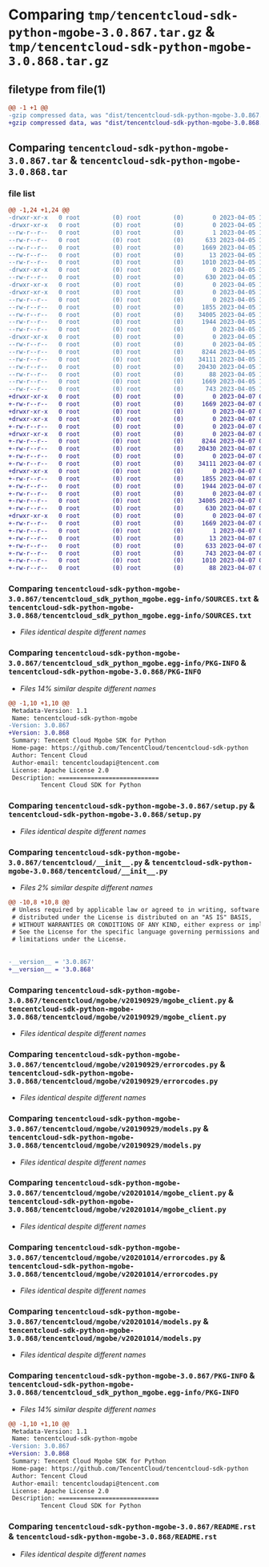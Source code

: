# Comparing `tmp/tencentcloud-sdk-python-mgobe-3.0.867.tar.gz` & `tmp/tencentcloud-sdk-python-mgobe-3.0.868.tar.gz`

## filetype from file(1)

```diff
@@ -1 +1 @@
-gzip compressed data, was "dist/tencentcloud-sdk-python-mgobe-3.0.867.tar", last modified: Wed Apr  5 16:43:44 2023, max compression
+gzip compressed data, was "dist/tencentcloud-sdk-python-mgobe-3.0.868.tar", last modified: Fri Apr  7 00:45:23 2023, max compression
```

## Comparing `tencentcloud-sdk-python-mgobe-3.0.867.tar` & `tencentcloud-sdk-python-mgobe-3.0.868.tar`

### file list

```diff
@@ -1,24 +1,24 @@
-drwxr-xr-x   0 root         (0) root         (0)        0 2023-04-05 16:43:44.000000 tencentcloud-sdk-python-mgobe-3.0.867/
-drwxr-xr-x   0 root         (0) root         (0)        0 2023-04-05 16:43:44.000000 tencentcloud-sdk-python-mgobe-3.0.867/tencentcloud_sdk_python_mgobe.egg-info/
--rw-r--r--   0 root         (0) root         (0)        1 2023-04-05 16:43:44.000000 tencentcloud-sdk-python-mgobe-3.0.867/tencentcloud_sdk_python_mgobe.egg-info/dependency_links.txt
--rw-r--r--   0 root         (0) root         (0)      633 2023-04-05 16:43:44.000000 tencentcloud-sdk-python-mgobe-3.0.867/tencentcloud_sdk_python_mgobe.egg-info/SOURCES.txt
--rw-r--r--   0 root         (0) root         (0)     1669 2023-04-05 16:43:44.000000 tencentcloud-sdk-python-mgobe-3.0.867/tencentcloud_sdk_python_mgobe.egg-info/PKG-INFO
--rw-r--r--   0 root         (0) root         (0)       13 2023-04-05 16:43:44.000000 tencentcloud-sdk-python-mgobe-3.0.867/tencentcloud_sdk_python_mgobe.egg-info/top_level.txt
--rw-r--r--   0 root         (0) root         (0)     1010 2023-04-05 16:43:44.000000 tencentcloud-sdk-python-mgobe-3.0.867/setup.py
-drwxr-xr-x   0 root         (0) root         (0)        0 2023-04-05 16:43:44.000000 tencentcloud-sdk-python-mgobe-3.0.867/tencentcloud/
--rw-r--r--   0 root         (0) root         (0)      630 2023-04-05 16:43:44.000000 tencentcloud-sdk-python-mgobe-3.0.867/tencentcloud/__init__.py
-drwxr-xr-x   0 root         (0) root         (0)        0 2023-04-05 16:43:44.000000 tencentcloud-sdk-python-mgobe-3.0.867/tencentcloud/mgobe/
-drwxr-xr-x   0 root         (0) root         (0)        0 2023-04-05 16:43:44.000000 tencentcloud-sdk-python-mgobe-3.0.867/tencentcloud/mgobe/v20190929/
--rw-r--r--   0 root         (0) root         (0)        0 2023-04-05 16:43:44.000000 tencentcloud-sdk-python-mgobe-3.0.867/tencentcloud/mgobe/v20190929/__init__.py
--rw-r--r--   0 root         (0) root         (0)     1855 2023-04-05 16:43:44.000000 tencentcloud-sdk-python-mgobe-3.0.867/tencentcloud/mgobe/v20190929/mgobe_client.py
--rw-r--r--   0 root         (0) root         (0)    34005 2023-04-05 16:43:44.000000 tencentcloud-sdk-python-mgobe-3.0.867/tencentcloud/mgobe/v20190929/errorcodes.py
--rw-r--r--   0 root         (0) root         (0)     1944 2023-04-05 16:43:44.000000 tencentcloud-sdk-python-mgobe-3.0.867/tencentcloud/mgobe/v20190929/models.py
--rw-r--r--   0 root         (0) root         (0)        0 2023-04-05 16:43:44.000000 tencentcloud-sdk-python-mgobe-3.0.867/tencentcloud/mgobe/__init__.py
-drwxr-xr-x   0 root         (0) root         (0)        0 2023-04-05 16:43:44.000000 tencentcloud-sdk-python-mgobe-3.0.867/tencentcloud/mgobe/v20201014/
--rw-r--r--   0 root         (0) root         (0)        0 2023-04-05 16:43:44.000000 tencentcloud-sdk-python-mgobe-3.0.867/tencentcloud/mgobe/v20201014/__init__.py
--rw-r--r--   0 root         (0) root         (0)     8244 2023-04-05 16:43:44.000000 tencentcloud-sdk-python-mgobe-3.0.867/tencentcloud/mgobe/v20201014/mgobe_client.py
--rw-r--r--   0 root         (0) root         (0)    34111 2023-04-05 16:43:44.000000 tencentcloud-sdk-python-mgobe-3.0.867/tencentcloud/mgobe/v20201014/errorcodes.py
--rw-r--r--   0 root         (0) root         (0)    20430 2023-04-05 16:43:44.000000 tencentcloud-sdk-python-mgobe-3.0.867/tencentcloud/mgobe/v20201014/models.py
--rw-r--r--   0 root         (0) root         (0)       88 2023-04-05 16:43:44.000000 tencentcloud-sdk-python-mgobe-3.0.867/setup.cfg
--rw-r--r--   0 root         (0) root         (0)     1669 2023-04-05 16:43:44.000000 tencentcloud-sdk-python-mgobe-3.0.867/PKG-INFO
--rw-r--r--   0 root         (0) root         (0)      743 2023-04-05 16:43:44.000000 tencentcloud-sdk-python-mgobe-3.0.867/README.rst
+drwxr-xr-x   0 root         (0) root         (0)        0 2023-04-07 00:45:23.000000 tencentcloud-sdk-python-mgobe-3.0.868/
+-rw-r--r--   0 root         (0) root         (0)     1669 2023-04-07 00:45:23.000000 tencentcloud-sdk-python-mgobe-3.0.868/PKG-INFO
+drwxr-xr-x   0 root         (0) root         (0)        0 2023-04-07 00:45:23.000000 tencentcloud-sdk-python-mgobe-3.0.868/tencentcloud/
+drwxr-xr-x   0 root         (0) root         (0)        0 2023-04-07 00:45:23.000000 tencentcloud-sdk-python-mgobe-3.0.868/tencentcloud/mgobe/
+-rw-r--r--   0 root         (0) root         (0)        0 2023-04-07 00:45:23.000000 tencentcloud-sdk-python-mgobe-3.0.868/tencentcloud/mgobe/__init__.py
+drwxr-xr-x   0 root         (0) root         (0)        0 2023-04-07 00:45:23.000000 tencentcloud-sdk-python-mgobe-3.0.868/tencentcloud/mgobe/v20201014/
+-rw-r--r--   0 root         (0) root         (0)     8244 2023-04-07 00:45:23.000000 tencentcloud-sdk-python-mgobe-3.0.868/tencentcloud/mgobe/v20201014/mgobe_client.py
+-rw-r--r--   0 root         (0) root         (0)    20430 2023-04-07 00:45:23.000000 tencentcloud-sdk-python-mgobe-3.0.868/tencentcloud/mgobe/v20201014/models.py
+-rw-r--r--   0 root         (0) root         (0)        0 2023-04-07 00:45:23.000000 tencentcloud-sdk-python-mgobe-3.0.868/tencentcloud/mgobe/v20201014/__init__.py
+-rw-r--r--   0 root         (0) root         (0)    34111 2023-04-07 00:45:23.000000 tencentcloud-sdk-python-mgobe-3.0.868/tencentcloud/mgobe/v20201014/errorcodes.py
+drwxr-xr-x   0 root         (0) root         (0)        0 2023-04-07 00:45:23.000000 tencentcloud-sdk-python-mgobe-3.0.868/tencentcloud/mgobe/v20190929/
+-rw-r--r--   0 root         (0) root         (0)     1855 2023-04-07 00:45:23.000000 tencentcloud-sdk-python-mgobe-3.0.868/tencentcloud/mgobe/v20190929/mgobe_client.py
+-rw-r--r--   0 root         (0) root         (0)     1944 2023-04-07 00:45:23.000000 tencentcloud-sdk-python-mgobe-3.0.868/tencentcloud/mgobe/v20190929/models.py
+-rw-r--r--   0 root         (0) root         (0)        0 2023-04-07 00:45:23.000000 tencentcloud-sdk-python-mgobe-3.0.868/tencentcloud/mgobe/v20190929/__init__.py
+-rw-r--r--   0 root         (0) root         (0)    34005 2023-04-07 00:45:23.000000 tencentcloud-sdk-python-mgobe-3.0.868/tencentcloud/mgobe/v20190929/errorcodes.py
+-rw-r--r--   0 root         (0) root         (0)      630 2023-04-07 00:45:23.000000 tencentcloud-sdk-python-mgobe-3.0.868/tencentcloud/__init__.py
+drwxr-xr-x   0 root         (0) root         (0)        0 2023-04-07 00:45:23.000000 tencentcloud-sdk-python-mgobe-3.0.868/tencentcloud_sdk_python_mgobe.egg-info/
+-rw-r--r--   0 root         (0) root         (0)     1669 2023-04-07 00:45:23.000000 tencentcloud-sdk-python-mgobe-3.0.868/tencentcloud_sdk_python_mgobe.egg-info/PKG-INFO
+-rw-r--r--   0 root         (0) root         (0)        1 2023-04-07 00:45:23.000000 tencentcloud-sdk-python-mgobe-3.0.868/tencentcloud_sdk_python_mgobe.egg-info/dependency_links.txt
+-rw-r--r--   0 root         (0) root         (0)       13 2023-04-07 00:45:23.000000 tencentcloud-sdk-python-mgobe-3.0.868/tencentcloud_sdk_python_mgobe.egg-info/top_level.txt
+-rw-r--r--   0 root         (0) root         (0)      633 2023-04-07 00:45:23.000000 tencentcloud-sdk-python-mgobe-3.0.868/tencentcloud_sdk_python_mgobe.egg-info/SOURCES.txt
+-rw-r--r--   0 root         (0) root         (0)      743 2023-04-07 00:45:23.000000 tencentcloud-sdk-python-mgobe-3.0.868/README.rst
+-rw-r--r--   0 root         (0) root         (0)     1010 2023-04-07 00:45:23.000000 tencentcloud-sdk-python-mgobe-3.0.868/setup.py
+-rw-r--r--   0 root         (0) root         (0)       88 2023-04-07 00:45:23.000000 tencentcloud-sdk-python-mgobe-3.0.868/setup.cfg
```

### Comparing `tencentcloud-sdk-python-mgobe-3.0.867/tencentcloud_sdk_python_mgobe.egg-info/SOURCES.txt` & `tencentcloud-sdk-python-mgobe-3.0.868/tencentcloud_sdk_python_mgobe.egg-info/SOURCES.txt`

 * *Files identical despite different names*

### Comparing `tencentcloud-sdk-python-mgobe-3.0.867/tencentcloud_sdk_python_mgobe.egg-info/PKG-INFO` & `tencentcloud-sdk-python-mgobe-3.0.868/PKG-INFO`

 * *Files 14% similar despite different names*

```diff
@@ -1,10 +1,10 @@
 Metadata-Version: 1.1
 Name: tencentcloud-sdk-python-mgobe
-Version: 3.0.867
+Version: 3.0.868
 Summary: Tencent Cloud Mgobe SDK for Python
 Home-page: https://github.com/TencentCloud/tencentcloud-sdk-python
 Author: Tencent Cloud
 Author-email: tencentcloudapi@tencent.com
 License: Apache License 2.0
 Description: ============================
         Tencent Cloud SDK for Python
```

### Comparing `tencentcloud-sdk-python-mgobe-3.0.867/setup.py` & `tencentcloud-sdk-python-mgobe-3.0.868/setup.py`

 * *Files identical despite different names*

### Comparing `tencentcloud-sdk-python-mgobe-3.0.867/tencentcloud/__init__.py` & `tencentcloud-sdk-python-mgobe-3.0.868/tencentcloud/__init__.py`

 * *Files 2% similar despite different names*

```diff
@@ -10,8 +10,8 @@
 # Unless required by applicable law or agreed to in writing, software
 # distributed under the License is distributed on an "AS IS" BASIS,
 # WITHOUT WARRANTIES OR CONDITIONS OF ANY KIND, either express or implied.
 # See the License for the specific language governing permissions and
 # limitations under the License.
 
 
-__version__ = '3.0.867'
+__version__ = '3.0.868'
```

### Comparing `tencentcloud-sdk-python-mgobe-3.0.867/tencentcloud/mgobe/v20190929/mgobe_client.py` & `tencentcloud-sdk-python-mgobe-3.0.868/tencentcloud/mgobe/v20190929/mgobe_client.py`

 * *Files identical despite different names*

### Comparing `tencentcloud-sdk-python-mgobe-3.0.867/tencentcloud/mgobe/v20190929/errorcodes.py` & `tencentcloud-sdk-python-mgobe-3.0.868/tencentcloud/mgobe/v20190929/errorcodes.py`

 * *Files identical despite different names*

### Comparing `tencentcloud-sdk-python-mgobe-3.0.867/tencentcloud/mgobe/v20190929/models.py` & `tencentcloud-sdk-python-mgobe-3.0.868/tencentcloud/mgobe/v20190929/models.py`

 * *Files identical despite different names*

### Comparing `tencentcloud-sdk-python-mgobe-3.0.867/tencentcloud/mgobe/v20201014/mgobe_client.py` & `tencentcloud-sdk-python-mgobe-3.0.868/tencentcloud/mgobe/v20201014/mgobe_client.py`

 * *Files identical despite different names*

### Comparing `tencentcloud-sdk-python-mgobe-3.0.867/tencentcloud/mgobe/v20201014/errorcodes.py` & `tencentcloud-sdk-python-mgobe-3.0.868/tencentcloud/mgobe/v20201014/errorcodes.py`

 * *Files identical despite different names*

### Comparing `tencentcloud-sdk-python-mgobe-3.0.867/tencentcloud/mgobe/v20201014/models.py` & `tencentcloud-sdk-python-mgobe-3.0.868/tencentcloud/mgobe/v20201014/models.py`

 * *Files identical despite different names*

### Comparing `tencentcloud-sdk-python-mgobe-3.0.867/PKG-INFO` & `tencentcloud-sdk-python-mgobe-3.0.868/tencentcloud_sdk_python_mgobe.egg-info/PKG-INFO`

 * *Files 14% similar despite different names*

```diff
@@ -1,10 +1,10 @@
 Metadata-Version: 1.1
 Name: tencentcloud-sdk-python-mgobe
-Version: 3.0.867
+Version: 3.0.868
 Summary: Tencent Cloud Mgobe SDK for Python
 Home-page: https://github.com/TencentCloud/tencentcloud-sdk-python
 Author: Tencent Cloud
 Author-email: tencentcloudapi@tencent.com
 License: Apache License 2.0
 Description: ============================
         Tencent Cloud SDK for Python
```

### Comparing `tencentcloud-sdk-python-mgobe-3.0.867/README.rst` & `tencentcloud-sdk-python-mgobe-3.0.868/README.rst`

 * *Files identical despite different names*

